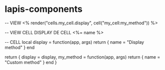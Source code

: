 # lapis-components

-- VIEW
<% render("cells.my_cell.display", cell("my_cell:my_method")) %>

-- VIEW CELL
DISPLAY DE CELL
<%= name %> 

-- CELL
local  display  = function(app, args)
  return {
    name = "Display method"
  }
end

return {
  display = display,
  my_method = function(app, args)
    return {
      name = "Custom method"
    }
  end
}